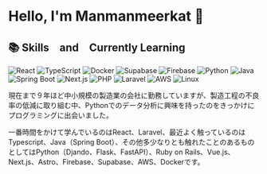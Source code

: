 # Hello, I'm Manmanmeerkat 👋



##  📚 Skills　and　Currently Learning

![React](https://skillicons.dev/icons?i=react)
![TypeScript](https://skillicons.dev/icons?i=typescript)
![Docker](https://skillicons.dev/icons?i=docker)
![Supabase](https://skillicons.dev/icons?i=supabase)
![Firebase](https://skillicons.dev/icons?i=firebase)
![Python](https://skillicons.dev/icons?i=python)
![Java](https://skillicons.dev/icons?i=java)
![Spring Boot](https://skillicons.dev/icons?i=spring)
![Next.js](https://skillicons.dev/icons?i=nextjs)
![PHP](https://skillicons.dev/icons?i=php)
![Laravel](https://skillicons.dev/icons?i=laravel)
![AWS](https://skillicons.dev/icons?i=aws)
![Linux](https://skillicons.dev/icons?i=linux)

現在まで９年ほど中小規模の製造業の会社に勤務していますが、製造工程の不良率の低減に取り組む中、Pythonでのデータ分析に興味を持ったのをきっかけにプログラミングに出会いました。

一番時間をかけて学んでいるのはReact、Laravel、最近よく触っているのはTypescript、Java（Spring Boot）、その他多少なりとも触れたことのあるものとしてはPython（Djando、Flask、FastAPI）、Ruby on Rails、Vue.js、Next.js、Astro、Firebase、Supabase、AWS、Dockerです。







